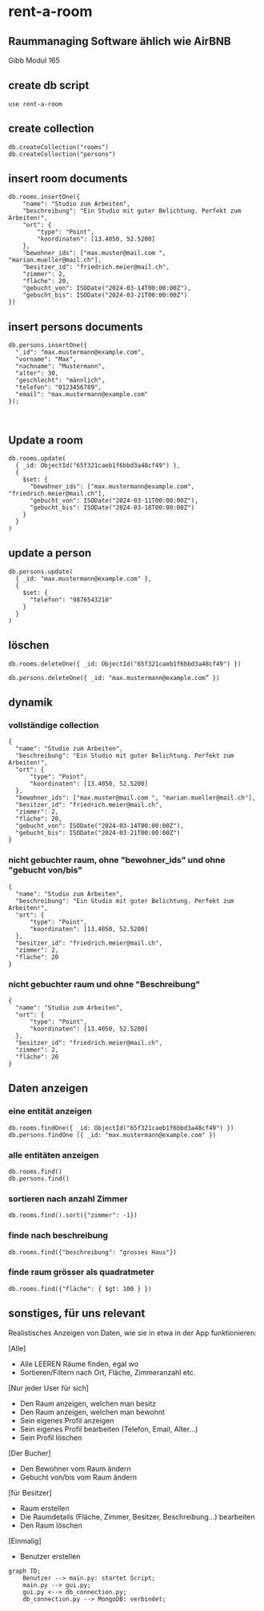 # rent-a-room
## Raummanaging Software ählich wie AirBNB
Gibb Modul 165


## create db script
```
use rent-a-room
```

## create collection
```
db.createCollection("rooms")
db.createCollection("persons")
```

## insert room documents
```
db.rooms.insertOne({ 
    "name": "Studio zum Arbeiten",  
    "beschreibung": "Ein Studio mit guter Belichtung. Perfekt zum Arbeiten!",  
    "ort": {  
        "type": "Point",  
        "koordinaten": [13.4050, 52.5200] 
    },  
    "bewohner_ids": ["max.muster@mail.com ", "marian.mueller@mail.ch"], 
    "besitzer_id": "friedrich.meier@mail.ch", 
    "zimmer": 2,  
    "fläche": 20,  
    "gebucht_von": ISODate("2024-03-14T00:00:00Z"), 
    "gebucht_bis": ISODate("2024-03-21T00:00:00Z") 
}) 
```

## insert persons documents
``` 
db.persons.insertOne({ 
  "_id": "max.mustermann@example.com", 
  "vorname": "Max", 
  "nachname": "Mustermann", 
  "alter": 30, 
  "geschlecht": "männlich", 
  "telefon": "0123456789", 
  "email": "max.mustermann@example.com" 
}); 

 
```

## Update a room
```
db.rooms.update( 
  { _id: ObjectId("65f321caeb1f6bbd3a48cf49") }, 
  {  
    $set: {  
      "bewohner_ids": ["max.mustermann@example.com", "friedrich.meier@mail.ch"],  
      "gebucht_von": ISODate("2024-03-11T00:00:00Z"), 
      "gebucht_bis": ISODate("2024-03-18T00:00:00Z") 
    }  
  } 
) 
```
 
## update a person
```
db.persons.update( 
  { _id: "max.mustermann@example.com" }, 
  {  
    $set: {  
      "telefon": "9876543210"  
    }  
  } 
) 
```

## löschen
```
db.rooms.deleteOne({ _id: ObjectId("65f321caeb1f6bbd3a48cf49") }) 
```
```
db.persons.deleteOne({ _id: "max.mustermann@example.com” }) 
```


## dynamik

### vollständige collection 
```
{ 
  "name": "Studio zum Arbeiten",  
  "beschreibung": "Ein Studio mit guter Belichtung. Perfekt zum Arbeiten!",  
  "ort": {  
      "type": "Point",  
      "koordinaten": [13.4050, 52.5200] 
  },  
  "bewohner_ids": ["max.muster@mail.com ", "marian.mueller@mail.ch"], 
  "besitzer_id": "friedrich.meier@mail.ch", 
  "zimmer": 2,  
  "fläche": 20,  
  "gebucht_von": ISODate("2024-03-14T00:00:00Z"), 
  "gebucht_bis": ISODate("2024-03-21T00:00:00Z") 
} 
```

### nicht gebuchter raum, ohne "bewohner_ids" und ohne "gebucht von/bis" 

```
{ 
  "name": "Studio zum Arbeiten",  
  "beschreibung": "Ein Studio mit guter Belichtung. Perfekt zum Arbeiten!",  
  "ort": {  
      "type": "Point",  
      "koordinaten": [13.4050, 52.5200] 
  },  
  "besitzer_id": "friedrich.meier@mail.ch", 
  "zimmer": 2,  
  "fläche": 20 
} 
```
 

### nicht gebuchter raum und ohne "Beschreibung" 

```
{ 
  "name": "Studio zum Arbeiten",  
  "ort": {  
      "type": "Point",  
      "koordinaten": [13.4050, 52.5200] 
  },  
  "besitzer_id": "friedrich.meier@mail.ch", 
  "zimmer": 2,  
  "fläche": 20 
} 
```

## Daten anzeigen

### eine entität anzeigen 

```
db.rooms.findOne({ _id: ObjectId("65f321caeb1f6bbd3a48cf49") }) 
db.persons.findOne ({ _id: "max.mustermann@example.com" }) 
```

### alle entitäten anzeigen 

```
db.rooms.find() 
db.persons.find() 
```
 

### sortieren nach anzahl Zimmer 
```
db.rooms.find().sort({"zimmer": -1}) 
```

### finde nach beschreibung 
```
db.rooms.find({"beschreibung": "grosses Haus"}) 
```
 

### finde raum grösser als quadratmeter 
```
db.rooms.find({"fläche": { $gt: 100 } }) 
```

## sonstiges, für uns relevant

Realistisches Anzeigen von Daten, wie sie in etwa in der App funktionieren:

[Alle]
- Alle LEEREN Räume finden, egal wo
- Sortieren/Filtern nach Ort, Fläche, Zimmeranzahl etc.

[Nur jeder User für sich]
- Den Raum anzeigen, welchen man besitz
- Den Raum anzeigen, welchen man bewohnt
- Sein eigenes Profil anzeigen
- Sein eigenes Profil bearbeiten (Telefon, Email, Alter...)
- Sein Profil löschen

[Der Bucher]
- Den Bewohner vom Raum ändern
- Gebucht von/bis vom Raum ändern

[für Besitzer]
- Raum erstellen
- Die Raumdetails (Fläche, Zimmer, Besitzer, Beschreibung...) bearbeiten
- Den Raum löschen

[Einmalig]
- Benutzer erstellen

  
```mermaid
graph TD;
    Benutzer --> main.py: startet Script;
    main.py --> gui.py;
    gui.py <--> db_connection.py;
    db_connection.py --> MongoDB: verbindet;


